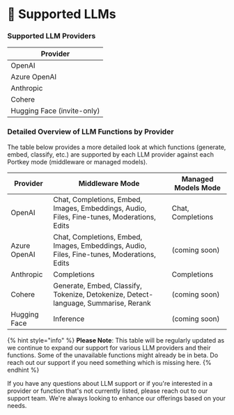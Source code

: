 # 🌈 Supported LLMs

### Supported LLM Providers

| Provider                   |
| -------------------------- |
| OpenAI                     |
| Azure OpenAI               |
| Anthropic                  |
| Cohere                     |
| Hugging Face (invite-only) |

### Detailed Overview of LLM Functions by Provider

The table below provides a more detailed look at which functions (generate, embed, classify, etc.) are supported by each LLM provider against each Portkey mode (middleware or managed models).

| Provider     | Middleware Mode                                                                            | Managed Models Mode |
| ------------ | ------------------------------------------------------------------------------------------ | ------------------- |
| OpenAI       | Chat, Completions, Embed, Images, Embeddings, Audio, Files, Fine-tunes, Moderations, Edits | Chat, Completions   |
| Azure OpenAI | Chat, Completions, Embed, Images, Embeddings, Audio, Files, Fine-tunes, Moderations, Edits | (coming soon)       |
| Anthropic    | Completions                                                                                | Completions         |
| Cohere       | Generate, Embed, Classify, Tokenize, Detokenize, Detect-language, Summarise, Rerank        | (coming soon)       |
| Hugging Face | Inference                                                                                  | (coming soon)       |



{% hint style="info" %}
**Please Note**: This table will be regularly updated as we continue to expand our support for various LLM providers and their functions. Some of the unavailable functions might already be in beta. Do reach out our support if you need something which is missing here.
{% endhint %}

If you have any questions about LLM support or if you're interested in a provider or function that's not currently listed, please reach out to our support team. We're always looking to enhance our offerings based on your needs.

